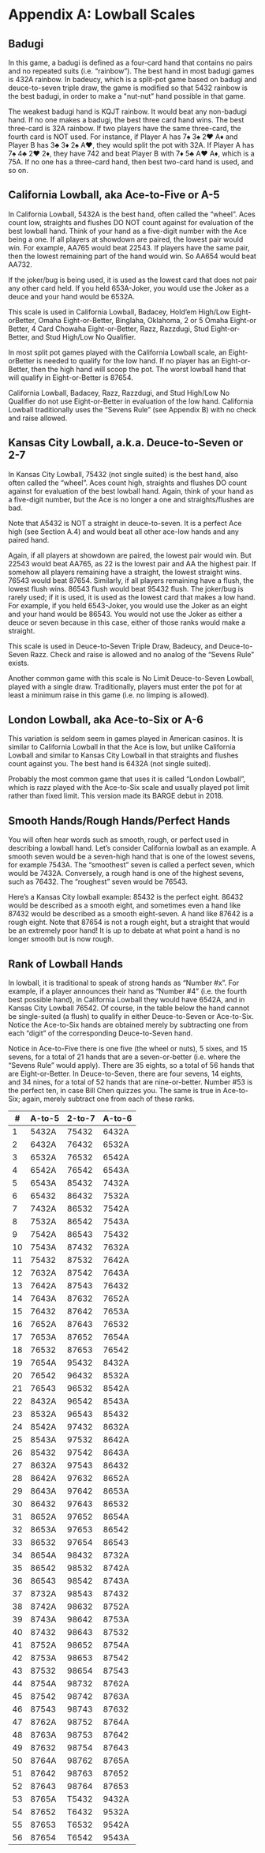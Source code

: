 Appendix A: Lowball Scales
==========================

Badugi
------
In this game, a badugi is defined as a four-card hand that contains no pairs and
no repeated suits (i.e. “rainbow”). The best hand in most badugi games is 432A
rainbow. In badeucy, which is a split-pot game based on badugi and deuce-to-seven
triple draw, the game is modified so that 5432 rainbow is the best badugi, in order
to make a "nut-nut” hand possible in that game.

The weakest badugi hand is KQJT rainbow. It would beat any non-badugi hand.
If no one makes a badugi, the best three card hand wins. The best three-card is
32A rainbow. If two players have the same three-card, the fourth card is NOT
used. For instance, if Player A has 7♠ 3♠ 2♥ A♦ and Player B has 3♣ 3♦ 2♠
A♥, they would split the pot with 32A. If Player A has 7♠ 4♣ 2♥ 2♦, they have
742 and beat Player B with 7♦ 5♣ A♥ A♦, which is a 75A. If no one has a
three-card hand, then best two-card hand is used, and so on.

California Lowball, aka Ace-to-Five or A-5
------------------------------------------

In California Lowball, 5432A is the best hand, often called the “wheel”. Aces count
low, straights and flushes DO NOT count against for evaluation of the best lowball
hand. Think of your hand as a five-digit number with the Ace being a one.
If all players at showdown are paired, the lowest pair would win. For example,
AA765 would beat 22543. If players have the same pair, then the lowest remaining
part of the hand would win. So AA654 would beat AA732.

If the joker/bug is being used, it is used as the lowest card that does not pair any
other card held. If you held 653A-Joker, you would use the Joker as a deuce and
your hand would be 6532A.

This scale is used in California Lowball, Badacey, Hold’em High/Low
Eight-orBetter, Omaha Eight-or-Better, Binglaha, Oklahoma, 2 or 5 Omaha
Eight-or Better, 4 Card Chowaha Eight-or-Better, Razz, Razzdugi, Stud
Eight-or-Better, and Stud High/Low No Qualifier.

In most split pot games played with the California Lowball scale, an
Eight-orBetter is needed to qualify for the low hand. If no player has an
Eight-or-Better, then the high hand will scoop the pot. The worst lowball hand
that will qualify in Eight-or-Better is 87654.

California Lowball, Badacey, Razz, Razzdugi, and Stud High/Low No Qualifier
do not use Eight-or-Better in evaluation of the low hand. California Lowball
traditionally uses the “Sevens Rule” (see Appendix B) with no check and raise
allowed.

Kansas City Lowball, a.k.a. Deuce-to-Seven or 2-7
---------------------------------------
In Kansas City Lowball, 75432 (not single suited) is the best hand, also often
called the “wheel”. Aces count high, straights and flushes DO count against for
evaluation of the best lowball hand. Again, think of your hand as a five-digit
number, but the Ace is no longer a one and straights/flushes are bad.

Note that A5432 is NOT a straight in deuce-to-seven. It is a perfect Ace high (see
Section A.4) and would beat all other ace-low hands and any paired hand.

Again, if all players at showdown are paired, the lowest pair would win. But 22543
would beat AA765, as 22 is the lowest pair and AA the highest pair. If somehow
all players remaining have a straight, the lowest straight wins. 76543 would beat
87654. Similarly, if all players remaining have a flush, the lowest flush wins. 86543
flush would beat 95432 flush. The joker/bug is rarely used; if it is used, it is used
as the lowest card that makes a low hand. For example, if you held 6543-Joker,
you would use the Joker as an eight and your hand would be 86543. You would
not use the Joker as either a deuce or seven because in this case, either of those
ranks would make a straight.

This scale is used in Deuce-to-Seven Triple Draw, Badeucy, and Deuce-to-Seven
Razz. Check and raise is allowed and no analog of the “Sevens Rule” exists.

Another common game with this scale is No Limit Deuce-to-Seven Lowball, played
with a single draw. Traditionally, players must enter the pot for at least a minimum
raise in this game (i.e. no limping is allowed).

London Lowball, aka Ace-to-Six or A-6
--------------------------------

This variation is seldom seem in games played in American casinos. It is similar
to California Lowball in that the Ace is low, but unlike California Lowball and
similar to Kansas City Lowball in that straights and flushes count against you.
The best hand is 6432A (not single suited).

Probably the most common game that uses it is called “London Lowball”, which
is razz played with the Ace-to-Six scale and usually played pot limit rather than
fixed limit. This version made its BARGE debut in 2018.

Smooth Hands/Rough Hands/Perfect Hands
--------------------------------

You will often hear words such as smooth, rough, or perfect used in describing a
lowball hand. Let’s consider California lowball as an example. A smooth seven
would be a seven-high hand that is one of the lowest sevens, for example 7543A.
The “smoothest” seven is called a perfect seven, which would be 7432A. Conversely,
a rough hand is one of the highest sevens, such as 76432. The “roughest” seven
would be 76543.

Here’s a Kansas City lowball example: 85432 is the perfect eight. 86432 would
be described as a smooth eight, and sometimes even a hand like 87432 would be
described as a smooth eight-seven. A hand like 87642 is a rough eight. Note that
87654 is not a rough eight, but a straight that would be an extremely poor hand!
It is up to debate at what point a hand is no longer smooth but is now rough.

Rank of Lowball Hands
---------------------

In lowball, it is traditional to speak of strong hands as “Number #x”. For example,
if a player announces their hand as “Number #4” (i.e. the fourth best possible
hand), in California Lowball they would have 6542A, and in Kansas City Lowball
76542. Of course, in the table below the hand cannot be single-suited (a flush)
to qualify in either Deuce-to-Seven or Ace-to-Six. Notice the Ace-to-Six hands
are obtained merely by subtracting one from each “digit” of the corresponding
Deuce-to-Seven hand.

Notice in Ace-to-Five there is one five (the wheel or nuts), 5 sixes, and 15 sevens,
for a total of 21 hands that are a seven-or-better (i.e. where the “Sevens Rule”
would apply). There are 35 eights, so a total of 56 hands that are Eight-or-Better.
In Deuce-to-Seven, there are four sevens, 14 eights, and 34 nines, for a total of 52
hands that are nine-or-better. Number #53 is the perfect ten, in case Bill Chen
quizzes you. The same is true in Ace-to-Six; again, merely subtract one from each
of these ranks.

| # | A-to-5 | 2-to-7 | A-to-6 |
|---|--------|--------|--------|
|1|5432A|75432|6432A|
|2|6432A|76432|6532A|
|3|6532A|76532|6542A|
|4|6542A|76542|6543A|
|5|6543A|85432|7432A|
|6|65432|86432|7532A|
|7|7432A|86532|7542A|
|8|7532A|86542|7543A|
|9|7542A|86543|75432|
|10|7543A|87432|7632A|
|11|75432|87532|7642A|
|12|7632A|87542|7643A|
|13|7642A|87543|76432|
|14|7643A|87632|7652A|
|15|76432|87642|7653A|
|16|7652A|87643|76532|
|17|7653A|87652|7654A|
|18|76532|87653|76542|
|19|7654A|95432|8432A|
|20|76542|96432|8532A|
|21|76543|96532|8542A|
|22|8432A|96542|8543A|
|23|8532A|96543|85432|
|24|8542A|97432|8632A|
|25|8543A|97532|8642A|
|26|85432|97542|8643A|
|27|8632A|97543|86432|
|28|8642A|97632|8652A|
|29|8643A|97642|8653A|
|30|86432|97643|86532|
|31|8652A|97652|8654A|
|32|8653A|97653|86542|
|33|86532|97654|86543|
|34|8654A|98432|8732A|
|35|86542|98532|8742A|
|36|86543|98542|8743A|
|37|8732A|98543|87432|
|38|8742A|98632|8752A|
|39|8743A|98642|8753A|
|40|87432|98643|87532|
|41|8752A|98652|8754A|
|42|8753A|98653|87542|
|43|87532|98654|87543|
|44|8754A|98732|8762A|
|45|87542|98742|8763A|
|46|87543|98743|87632|
|47|8762A|98752|8764A|
|48|8763A|98753|87642|
|49|87632|98754|87643|
|50|8764A|98762|8765A|
|51|87642|98763|87652|
|52|87643|98764|87653|
|53|8765A|T5432|9432A|
|54|87652|T6432|9532A|
|55|87653|T6532|9542A|
|56|87654|T6542|9543A|
